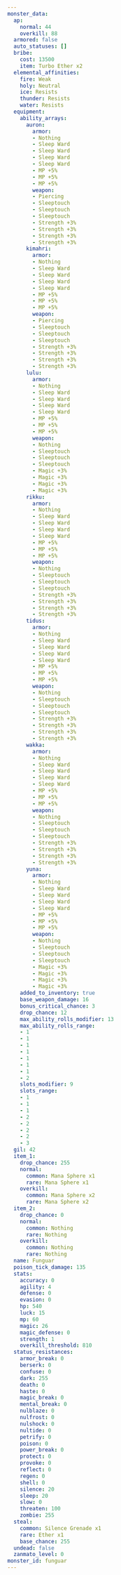 ```yaml
---
monster_data:
  ap:
    normal: 44
    overkill: 88
  armored: false
  auto_statuses: []
  bribe:
    cost: 13500
    item: Turbo Ether x2
  elemental_affinities:
    fire: Weak
    holy: Neutral
    ice: Resists
    thunder: Resists
    water: Resists
  equipment:
    ability_arrays:
      auron:
        armor:
        - Nothing
        - Sleep Ward
        - Sleep Ward
        - Sleep Ward
        - Sleep Ward
        - MP +5%
        - MP +5%
        - MP +5%
        weapon:
        - Piercing
        - Sleeptouch
        - Sleeptouch
        - Sleeptouch
        - Strength +3%
        - Strength +3%
        - Strength +3%
        - Strength +3%
      kimahri:
        armor:
        - Nothing
        - Sleep Ward
        - Sleep Ward
        - Sleep Ward
        - Sleep Ward
        - MP +5%
        - MP +5%
        - MP +5%
        weapon:
        - Piercing
        - Sleeptouch
        - Sleeptouch
        - Sleeptouch
        - Strength +3%
        - Strength +3%
        - Strength +3%
        - Strength +3%
      lulu:
        armor:
        - Nothing
        - Sleep Ward
        - Sleep Ward
        - Sleep Ward
        - Sleep Ward
        - MP +5%
        - MP +5%
        - MP +5%
        weapon:
        - Nothing
        - Sleeptouch
        - Sleeptouch
        - Sleeptouch
        - Magic +3%
        - Magic +3%
        - Magic +3%
        - Magic +3%
      rikku:
        armor:
        - Nothing
        - Sleep Ward
        - Sleep Ward
        - Sleep Ward
        - Sleep Ward
        - MP +5%
        - MP +5%
        - MP +5%
        weapon:
        - Nothing
        - Sleeptouch
        - Sleeptouch
        - Sleeptouch
        - Strength +3%
        - Strength +3%
        - Strength +3%
        - Strength +3%
      tidus:
        armor:
        - Nothing
        - Sleep Ward
        - Sleep Ward
        - Sleep Ward
        - Sleep Ward
        - MP +5%
        - MP +5%
        - MP +5%
        weapon:
        - Nothing
        - Sleeptouch
        - Sleeptouch
        - Sleeptouch
        - Strength +3%
        - Strength +3%
        - Strength +3%
        - Strength +3%
      wakka:
        armor:
        - Nothing
        - Sleep Ward
        - Sleep Ward
        - Sleep Ward
        - Sleep Ward
        - MP +5%
        - MP +5%
        - MP +5%
        weapon:
        - Nothing
        - Sleeptouch
        - Sleeptouch
        - Sleeptouch
        - Strength +3%
        - Strength +3%
        - Strength +3%
        - Strength +3%
      yuna:
        armor:
        - Nothing
        - Sleep Ward
        - Sleep Ward
        - Sleep Ward
        - Sleep Ward
        - MP +5%
        - MP +5%
        - MP +5%
        weapon:
        - Nothing
        - Sleeptouch
        - Sleeptouch
        - Sleeptouch
        - Magic +3%
        - Magic +3%
        - Magic +3%
        - Magic +3%
    added_to_inventory: true
    base_weapon_damage: 16
    bonus_critical_chance: 3
    drop_chance: 12
    max_ability_rolls_modifier: 13
    max_ability_rolls_range:
    - 1
    - 1
    - 1
    - 1
    - 1
    - 1
    - 1
    - 2
    slots_modifier: 9
    slots_range:
    - 1
    - 1
    - 1
    - 2
    - 2
    - 2
    - 2
    - 3
  gil: 42
  item_1:
    drop_chance: 255
    normal:
      common: Mana Sphere x1
      rare: Mana Sphere x1
    overkill:
      common: Mana Sphere x2
      rare: Mana Sphere x2
  item_2:
    drop_chance: 0
    normal:
      common: Nothing
      rare: Nothing
    overkill:
      common: Nothing
      rare: Nothing
  name: Funguar
  poison_tick_damage: 135
  stats:
    accuracy: 0
    agility: 4
    defense: 0
    evasion: 0
    hp: 540
    luck: 15
    mp: 60
    magic: 26
    magic_defense: 0
    strength: 1
    overkill_threshold: 810
  status_resistances:
    armor_break: 0
    berserk: 0
    confuse: 0
    dark: 255
    death: 0
    haste: 0
    magic_break: 0
    mental_break: 0
    nulblaze: 0
    nulfrost: 0
    nulshock: 0
    nultide: 0
    petrify: 0
    poison: 0
    power_break: 0
    protect: 0
    provoke: 0
    reflect: 0
    regen: 0
    shell: 0
    silence: 20
    sleep: 20
    slow: 0
    threaten: 100
    zombie: 255
  steal:
    common: Silence Grenade x1
    rare: Ether x1
    base_chance: 255
  undead: false
  zanmato_level: 0
monster_id: funguar
---
```

